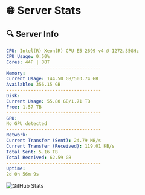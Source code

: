 # 🌐 Server Stats
## 🔍 Server Info
```yaml
CPU: Intel(R) Xeon(R) CPU E5-2699 v4 @ 1272.35GHz
CPU Usage: 0.50%
Cores: 44P | 88T
-----------------------------------
Memory:
Current Usage: 144.50 GB/503.74 GB
Available: 356.15 GB
-----------------------------------
Disk:
Current Usage: 55.80 GB/1.71 TB
Free: 1.57 TB
-----------------------------------
GPU:
No GPU detected
-----------------------------------
Network:
Current Transfer (Sent): 24.79 MB/s
Current Transfer (Received): 119.01 KB/s
Total Sent: 5.16 TB
Total Received: 62.59 GB
-----------------------------------
Uptime:
2d 0h 56m 9s
```
![GitHub Stats](https://img.shields.io/badge/Updated-2025-03-09_22:18:58-blue)